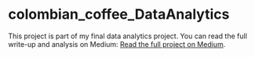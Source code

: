 # colombian_coffee_DataAnalytics


This project is part of my final data analytics project. You can read the full write-up and analysis on Medium: [Read the full project on Medium]([https://medium.com/your-article-link](https://medium.com/@oscar.campos17/savoring-the-data-tracing-huilas-coffee-from-colombian-fields-to-global-cups-98696b5228e1)).
